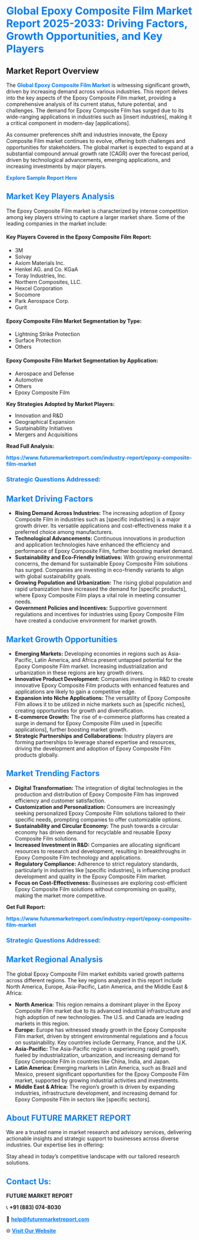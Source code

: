 <h1 style="color: #007BFF;">Global Epoxy Composite Film Market Report 2025-2033: Driving Factors, Growth Opportunities, and Key Players</h1>

<section id="overview">
<h2>Market Report Overview</h2>
<p>The <a href="https://www.futuremarketreport.com/industry-report/epoxy-composite-film-market" style="color: #007BFF; text-decoration: none;"><strong>Global Epoxy Composite Film Market</strong></a> is witnessing significant growth, driven by increasing demand across various industries. This report delves into the key aspects of the Epoxy Composite Film market, providing a comprehensive analysis of its current status, future potential, and challenges. The demand for Epoxy Composite Film has surged due to its wide-ranging applications in industries such as [insert industries], making it a critical component in modern-day [applications].</p>
<p>As consumer preferences shift and industries innovate, the Epoxy Composite Film market continues to evolve, offering both challenges and opportunities for stakeholders. The global market is expected to expand at a substantial compound annual growth rate (CAGR) over the forecast period, driven by technological advancements, emerging applications, and increasing investments by major players.</p>
</section>

<section id="overview">
<p><a href="https://www.futuremarketreport.com/request-sample/reportId=113033" style="color: #007BFF; text-decoration: none;"><strong>Explore Sample Report Here</strong></a></p>
</section>

<section id="key-players">
<h2 style="color: #007BFF;">Market Key Players Analysis</h2>
<p>The Epoxy Composite Film market is characterized by intense competition among key players striving to capture a larger market share. Some of the leading companies in the market include:</p>
<h4>Key Players Covered in the Epoxy Composite Film Report:</h4>
<ul><li>3M</li><li>Solvay</li><li>Axiom Materials Inc.</li><li>Henkel AG. and Co. KGaA</li><li>Toray Industries, Inc.</li><li>Northern Composites, LLC.</li><li>Hexcel Corporation</li><li>Socomore</li><li>Park Aerospace Corp.</li><li>Gurit</li></ul>
<h4>Epoxy Composite Film Market Segmentation by Type:</h4>
<ul><li>Lightning Strike Protection</li><li>Surface Protection</li><li>Others</li></ul>

<h4>Epoxy Composite Film Market Segmentation by Application:</h4>
<ul><li>Aerospace and Defense</li><li>Automotive</li><li>Others</li><li>Epoxy Composite Film</li></ul>
<p><strong>Key Strategies Adopted by Market Players:</strong></p>
<ul>
<li>Innovation and R&D</li>
<li>Geographical Expansion</li>
<li>Sustainability Initiatives</li>
<li>Mergers and Acquisitions</li>
</ul>
</section>

<section>
<p><strong>Read Full Analysis: </strong></p><a href="https://www.futuremarketreport.com/industry-report/epoxy-composite-film-market" style="color: #007BFF; text-decoration: none;"><strong>https://www.futuremarketreport.com/industry-report/epoxy-composite-film-market</strong></a>
<h3 style="color: #007BFF;">Strategic Questions Addressed:</h3>
</section>

<section id="driving-factors">
<h2 style="color: #007BFF;">Market Driving Factors</h2>
<ul>
<li><strong>Rising Demand Across Industries:</strong> The increasing adoption of Epoxy Composite Film in industries such as [specific industries] is a major growth driver. Its versatile applications and cost-effectiveness make it a preferred choice among manufacturers.</li>
<li><strong>Technological Advancements:</strong> Continuous innovations in production and application technologies have enhanced the efficiency and performance of Epoxy Composite Film, further boosting market demand.</li>
<li><strong>Sustainability and Eco-Friendly Initiatives:</strong> With growing environmental concerns, the demand for sustainable Epoxy Composite Film solutions has surged. Companies are investing in eco-friendly variants to align with global sustainability goals.</li>
<li><strong>Growing Population and Urbanization:</strong> The rising global population and rapid urbanization have increased the demand for [specific products], where Epoxy Composite Film plays a vital role in meeting consumer needs.</li>
<li><strong>Government Policies and Incentives:</strong> Supportive government regulations and incentives for industries using Epoxy Composite Film have created a conducive environment for market growth.</li>
</ul>
</section>

<section id="growth-opportunities">
<h2 style="color: #007BFF;">Market Growth Opportunities</h2>
<ul>
<li><strong>Emerging Markets:</strong> Developing economies in regions such as Asia-Pacific, Latin America, and Africa present untapped potential for the Epoxy Composite Film market. Increasing industrialization and urbanization in these regions are key growth drivers.</li>
<li><strong>Innovative Product Development:</strong> Companies investing in R&D to create innovative Epoxy Composite Film products with enhanced features and applications are likely to gain a competitive edge.</li>
<li><strong>Expansion into Niche Applications:</strong> The versatility of Epoxy Composite Film allows it to be utilized in niche markets such as [specific niches], creating opportunities for growth and diversification.</li>
<li><strong>E-commerce Growth:</strong> The rise of e-commerce platforms has created a surge in demand for Epoxy Composite Film used in [specific applications], further boosting market growth.</li>
<li><strong>Strategic Partnerships and Collaborations:</strong> Industry players are forming partnerships to leverage shared expertise and resources, driving the development and adoption of Epoxy Composite Film products globally.</li>
</ul>
</section>

<section id="trending-factors">
<h2 style="color: #007BFF;">Market Trending Factors</h2>
<ul>
<li><strong>Digital Transformation:</strong> The integration of digital technologies in the production and distribution of Epoxy Composite Film has improved efficiency and customer satisfaction.</li>
<li><strong>Customization and Personalization:</strong> Consumers are increasingly seeking personalized Epoxy Composite Film solutions tailored to their specific needs, prompting companies to offer customizable options.</li>
<li><strong>Sustainability and Circular Economy:</strong> The push towards a circular economy has driven demand for recyclable and reusable Epoxy Composite Film solutions.</li>
<li><strong>Increased Investment in R&D:</strong> Companies are allocating significant resources to research and development, resulting in breakthroughs in Epoxy Composite Film technology and applications.</li>
<li><strong>Regulatory Compliance:</strong> Adherence to strict regulatory standards, particularly in industries like [specific industries], is influencing product development and quality in the Epoxy Composite Film market.</li>
<li><strong>Focus on Cost-Effectiveness:</strong> Businesses are exploring cost-efficient Epoxy Composite Film solutions without compromising on quality, making the market more competitive.</li>
</ul>
</section>

<section>
<p><strong>Get Full Report: </strong></p><a href="https://www.futuremarketreport.com/industry-report/epoxy-composite-film-market" style="color: #007BFF; text-decoration: none;"><strong>https://www.futuremarketreport.com/industry-report/epoxy-composite-film-market</strong></a>
<h3 style="color: #007BFF;">Strategic Questions Addressed:</h3>
</section>


<section id="regional-analysis">
<h2 style="color: #007BFF;">Market Regional Analysis</h2>
<p>The global Epoxy Composite Film market exhibits varied growth patterns across different regions. The key regions analyzed in this report include North America, Europe, Asia-Pacific, Latin America, and the Middle East & Africa:</p>
<ul>
<li><strong>North America:</strong> This region remains a dominant player in the Epoxy Composite Film market due to its advanced industrial infrastructure and high adoption of new technologies. The U.S. and Canada are leading markets in this region.</li>
<li><strong>Europe:</strong> Europe has witnessed steady growth in the Epoxy Composite Film market, driven by stringent environmental regulations and a focus on sustainability. Key countries include Germany, France, and the U.K.</li>
<li><strong>Asia-Pacific:</strong> The Asia-Pacific region is experiencing rapid growth, fueled by industrialization, urbanization, and increasing demand for Epoxy Composite Film in countries like China, India, and Japan.</li>
<li><strong>Latin America:</strong> Emerging markets in Latin America, such as Brazil and Mexico, present significant opportunities for the Epoxy Composite Film market, supported by growing industrial activities and investments.</li>
<li><strong>Middle East & Africa:</strong> The region’s growth is driven by expanding industries, infrastructure development, and increasing demand for Epoxy Composite Film in sectors like [specific sectors].</li>
</ul>
</section>

<footer>
<h2 style="color: #007BFF;">About FUTURE MARKET REPORT</h2>
<p>We are a trusted name in market research and advisory services, delivering actionable insights and strategic support to businesses across diverse industries. Our expertise lies in offering:</p>

<p>Stay ahead in today’s competitive landscape with our tailored research solutions.</p>

<h2 style="color: #007BFF;">Contact Us:</h2>
<p><strong>FUTURE MARKET REPORT</strong></p>
<p>📞 <strong>+91 (883) 074-8030</strong></p>
<p>📧 <strong><a href="mailto:help@futuremarketreport.com" style="color: #007BFF;">help@futuremarketreport.com</a></strong></p>
<p>🌐 <strong><a href="https://www.futuremarketreport.com/" style="color: #007BFF;">Visit Our Website</a></strong></p>
</footer>